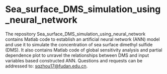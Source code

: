 # Sea_surface_DMS_simulation_using_neural_network
The repository Sea_surface_DMS_simulation_using_neural_network contains Matlab code to establish an artificial neural network (ANN) model and use it to simulate the concentration of sea surface dimethyl sulfide (DMS). It also contains Matlab code of global sensitivity analysis and partial dependence plot to unravel the relationships between DMS and input variables based constructed ANN. Questions and requests can be addressed to: sqzhou17@fudan.edu.cn.
